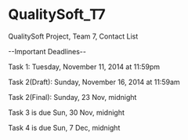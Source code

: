 QualitySoft_T7
==============

QualitySoft Project, Team 7, Contact List

--Important Deadlines--

Task 1:        Tuesday, November 11, 2014 at 11:59pm

Task 2(Draft): Sunday, November 16, 2014 at 11:59am

Task 2(Final): Sunday, 23 Nov, midnight

Task 3 is due Sun, 30 Nov, midnight

Task 4 is due Sun, 7 Dec, midnight
